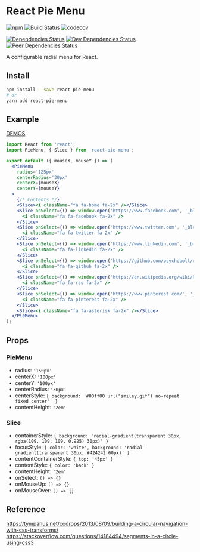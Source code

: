 # React Pie Menu

[![npm](https://img.shields.io/npm/v/react-pie-menu.svg)](https://www.npmjs.com/package/react-pie-menu)
[![Build Status](https://travis-ci.org/psychobolt/react-pie-menu.svg?branch=master)](https://travis-ci.org/psychobolt/react-pie-menu)
[![codecov](https://codecov.io/gh/psychobolt/react-pie-menu/branch/master/graph/badge.svg)](https://codecov.io/gh/psychobolt/react-pie-menu)

[![Dependencies Status](https://david-dm.org/psychobolt/react-pie-menu.svg)](https://david-dm.org/psychobolt/react-pie-menu)
[![Dev Dependencies Status](https://david-dm.org/psychobolt/react-pie-menu/dev-status.svg)](https://david-dm.org/psychobolt/react-pie-menu?type=dev)
[![Peer Dependencies Status](https://david-dm.org/psychobolt/react-pie-menu/peer-status.svg)](https://david-dm.org/psychobolt/react-pie-menu?type=peer)

A configurable radial menu for React.

## Install

```sh
npm install --save react-pie-menu
# or
yarn add react-pie-menu
```
## Example

[DEMOS](https://psychobolt.github.io/react-pie-menu/)

```jsx
import React from 'react';
import PieMenu, { Slice } from 'react-pie-menu';

export default ({ mouseX, mouseY }) => (
  <PieMenu 
    radius='125px' 
    centerRadius='30px'
    centerX={mouseX}
    centerY={mouseY}
  >
    {/* Contents */}
    <Slice><i className="fa fa-home fa-2x" /></Slice>
    <Slice onSelect={() => window.open('https://www.facebook.com', '_blank')}>
      <i className="fa fa-facebook fa-2x" />
    </Slice>
    <Slice onSelect={() => window.open('https://www.twitter.com', '_blank')}>
      <i className="fa fa-twitter fa-2x" />
    </Slice>
    <Slice onSelect={() => window.open('https://www.linkedin.com', '_blank')}>
      <i className="fa fa-linkedin fa-2x" />
    </Slice>
    <Slice onSelect={() => window.open('https://github.com/psychobolt/react-pie-menu', '_blank')}>
      <i className="fa fa-github fa-2x" />
    </Slice>
    <Slice onSelect={() => window.open('https://en.wikipedia.org/wiki/RSS', '_blank')}>
      <i className="fa fa-rss fa-2x" />
    </Slice>
    <Slice onSelect={() => window.open('https://www.pinterest.com/', '_blank')}>
      <i className="fa fa-pinterest fa-2x" />
    </Slice>
    <Slice><i className="fa fa-asterisk fa-2x" /></Slice>
  </PieMenu>
);
```

## Props

### PieMenu

- radius: ```'150px'```
- centerX: ```'100px'```
- centerY: ```'100px'```
- centerRadius: ```'30px'```
- centerStyle: ```{ background: '#00ff00 url("smiley.gif") no-repeat fixed center'  }```
- contentHeight: ```'2em'```

### Slice

- containerStyle: ```{ background: 'radial-gradient(transparent 30px, rgba(109, 109, 109, 0.925) 30px)' }```
- focusStyle: ```{ color: 'white', background: 'radial-gradient(transparent 30px, #424242 60px)' }```
- contentContainerStyle: ```{ top: '45px' }```
- contentStyle: ```{ color: 'back' }```
- contentHeight: ```'2em'```
- onSelect: ```() => {}```
- onMouseUp: ```() => {}```
- onMouseOver: ```() => {}```


## Reference

https://tympanus.net/codrops/2013/08/09/building-a-circular-navigation-with-css-transforms/
https://stackoverflow.com/questions/14184494/segments-in-a-circle-using-css3
